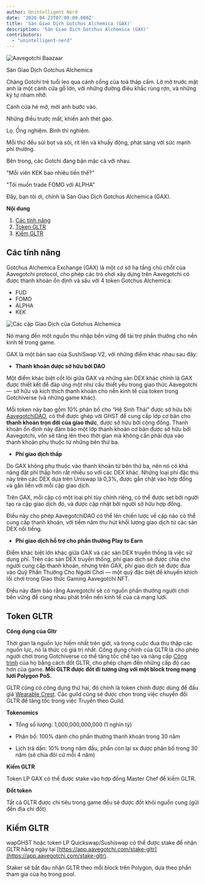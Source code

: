 ```yaml
---
author: Unintelligent Nerd
date: '2020-04-23T07:00:00.000Z'
title: 'Sàn Giao Dịch Gotchus Alchemica (GAX)'
description: 'Sàn Giao Dịch Gotchus Alchemica (GAX)'
contributors:
  - "unintelligent-nerd"
---
```


<div class="headerImageContainer">
<img class="headerImage" src="/gotchus-alchemica-exchange/wizard-aavegotchi.gif" alt="Aavegotchi Baazaar">
<p class="headerImageText">Sàn Giao Dịch Gotchus Alchemica</p>
</div>

Chàng Gotchi trẻ tuổi leo qua cánh cổng của toà tháp cấm. Lờ mờ trước mặt anh là một cánh cửa gỗ lớn, với những đường điêu khắc rùng rợn, và những ký tự nham nhỡ.

Cánh cửa hé mở, mời anh bước vào.

Những điều trước mắt, khiến anh thét gào.

Lọ. Ống nghiệm. Bình thí nghiệm.

Mỗi thứ đều sủi bọt và sôi, rít lên và khuấy động, phát sáng với sức mạnh phi thường.

Bên trong, các Gotchi đang bận mặc cả với nhau.

"Mỗi viên KEK bao nhiêu tiền thế?"

"Tôi muốn trade FOMO với ALPHA"

Đây, bạn tôi ơi, chính là Sàn Giao Dịch Gotchus Alchemica (GAX).

<div class="contentsBox">

**Nội dung**

<ol>
<li><a href=#features>Các tính năng</a></li>
<li><a href=#gltr-token>Token GLTR</a></li>
<li><a href=#earning-gltr>Kiếm GLTR</a></li>
</ol>

</div>

## Các tính năng

Gotchus Alchemica Exchange (GAX) là một cơ sở hạ tầng chủ chốt của Aavegotchi protocol, cho phép các trò chơi xây dựng trên Aavegotchi có được thanh khoản ổn định và sâu với 4 token Gotchus Alchemica:

* FUD
* FOMO
* ALPHA
* KEK

<img class="bodyImage" src="/gotchus-alchemica-exchange/gotchus-alchemica-exchange-pairs.png" alt="Các cặp Giao Dịch của Gotchus Alchemica" />

Nó mang đến một nguồn thu nhập bền vững để tài trợ phần thưởng cho nền kinh tế trong game.

GAX là một bản sao của SushiSwap V2, với những điểm khác nhau sau đây:

* **Thanh khoản được sở hữu bởi DAO**

Một điểm khác biệt cốt lõi giữa GAX và những sàn DEX khác chính là GAX được thiết kết để đáp ứng một như cầu thiết yếu trong giao thức Aavegotchi — sở hữu và kích thích thanh khoản cho nền kinh tế của token trong Gotchiverse (và những game khác).

Mỗi token này bao gồm 10% phân bố cho “Hệ Sinh Thái” được sở hữu bởi [AavegotchiDAO](/dao), có thể được ghép với GHST để cung cấp lớp cơ bản cho **thanh khoản trọn đời của giao thức**, được sở hữu bởi cộng đồng. Thanh khoản ổn định này đảm bảo một lớp thanh khoản cơ bản được sở hữu bởi Aavegotchi, vốn sẽ tăng lên theo thời gian mà không cần phải dựa vào thanh khoản phụ thuộc từ những bên thứ ba.

* **Phí giao dịch thấp**

Do GAX không phụ thuộc vào thanh khoản từ bên thứ ba, nên nó có khả năng đặt phí thấp hơn rất nhiều so với các DEX khác. Những loại phí đặc thù này trên các DEX dựa trên Uniswap là 0,3%, được gắn chặt vào hợp đồng và gắn liền với mỗi cặp giao dịch.

Trên GAX, mỗi cặp có một loại phí tùy chỉnh riêng, có thể được set bởi người tạo ra cặp giao dịch đó, và được cặp nhật bởi người sở hữu hợp đồng.

Điều này cho phép AavegotchiDAO có thể lên chiến lược về cặp nào có thể cung cấp thanh khoản, với tiềm năm thu hút khối lượng giao dịch từ các sàn DEX nổi tiếng.

* **Phí giao dịch hỗ trợ cho phần thưởng Play to Earn**

Điểm khác biệt lớn khác giữa GAX và các sàn DEX truyền thống là việc sử dụng phí. Trên các sàn DEX truyền thống, phí giao dịch sẽ được chia cho người cung cấp thanh khoản, nhưng trên GAX, phí giao dịch sẽ được đưa vào Quỹ Phần Thưởng Cho Người Chơi — một quỹ đặc biệt để khuyến khích lối chơi trong Giao thức Gaming Aavegotchi NFT.

Điều này đảm bảo rằng Aavegotchi sẽ có nguồn phần thưởng người chơi bền vững để cùng nhau phát triển nền kinh tế của cả mạng lưới.

## Token GLTR

**Công dụng của Gltr**

Thời gian là nguồn lực hiếm nhất trên giới, và trong cuộc đua thu thập các nguồn lực, nó là thức có giá trị nhất. Công dụng chính của GLTR là cho phép người chơi trong Gotchiverse có thể tăng tốc chế tạo và nâng cấp [Công trình](/gotchiverse#building-on-realm-parcels) của họ bằng cách đốt GLTR, cho phép chạm đến những cấp độ cao hơn của game. **Mỗi GLTR được đốt đi tương ứng với một block trong mạng lưới Polygon PoS.**

GLTR cũng có công dụng thứ hai, đó chính là token chính được dùng để đấu giá [Wearable Crest](/guild#accessing-a-guild). Các guild cũng sẽ được chọn trong việc chuyển đổi GLTR để tăng tốc trong việc Truyền theo Guild.

**Tokenomics**

* Tổng số lượng: 1,000,000,000,000 (1 nghìn tỷ)

* Phân bố: 100% dành cho phần thưởng thanh khoản trong 30 năm

* Lịch trả dần: 10% trong năm đầu, phần còn lại sx được phân bố trong 30 năm (sẽ chia đôi cứ mỗi 4 năm)

**Kiếm GLTR**

Token LP GAX có thể được stake vào hợp đồng Master Chef để kiếm GLTR.

**Đốt token**

Tất cả GLTR được chi tiêu trong game đều sẽ được đốt khỏi nguồn cung (gửi đến địa chỉ đốt).

## Kiếm GLTR

wapGHST hoặc token LP Quickswap/Sushiswap có thể được stake để nhận GLTR hằng ngày tại [https://app.aavegotchi.com/stake-gltr](https://app.aavegotchi.com/stake-gltr).

Staker sẽ bắt đàu nhận GLTR theo mỗi block trên Polygon, dựa theo phần tham gia của họ trong pool.